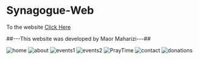 # Synagogue-Web

To the website [Click Here](https://synagogue.netlify.app/)

##---This website was developed by Maor Maharizi---##

![home](https://user-images.githubusercontent.com/69205898/188857068-ed6a1056-9955-4110-8072-e1b0de1969c8.png)
![about](https://user-images.githubusercontent.com/69205898/188857137-6b4ad26d-320c-43cf-b4d6-40c064480008.png)
![events1](https://user-images.githubusercontent.com/69205898/188857170-056a299b-d9a0-4ed4-96b0-8a00f8b10d7f.png)
![events2](https://user-images.githubusercontent.com/69205898/188857182-40d91001-38bc-4f3f-ba0d-2aa7675b211f.png)
![PrayTime](https://user-images.githubusercontent.com/69205898/188857227-1ed9d60a-7621-4573-907a-f06903ff18e8.png)
![contact](https://user-images.githubusercontent.com/69205898/188857238-c9e047da-b5a8-49a2-b63e-cc5bc59545e3.png)
![donations](https://user-images.githubusercontent.com/69205898/188857258-24be0cb2-c7f9-4ee1-a6cd-bd8f80c559d4.png)
